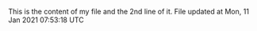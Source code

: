 This is the content of my file
and the 2nd line of it. File updated at Mon, 11 Jan 2021 07:53:18 UTC